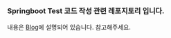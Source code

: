 ### Springboot Test 코드 작성 관련 레포지토리 입니다.

내용은 [Blog](https://dingdingmin-back-end-developer.tistory.com/entry/Springboot-Test-%EC%BD%94%EB%93%9C-%EC%9E%91%EC%84%B1-1)에 설명되어 있습니다. 참고해주세요.